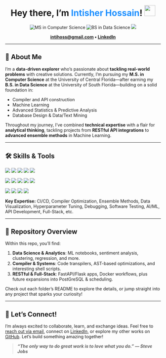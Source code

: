 <!-- 
  Add a banner or header image of your choice below! 
  For example, you can upload one to Imgur and link it here.
  This placeholder link is just an example.
-->
<h1 align="center">Hey there, I’m <span style="color:#1E90FF;">Intisher Hossain</span>! <img src="https://em-content.zobj.net/thumbs/120/apple/354/waving-hand_1f44b.png" width="35"/></h1>

<p align="center">
  <img src="https://img.shields.io/badge/M.S.-Computer_Science-informational?style=flat&logo=google-scholar&logoColor=white&color=brightgreen" alt="MS in Computer Science"/>
  <img src="https://img.shields.io/badge/B.S.-Data_Science-informational?style=flat&logo=jupyter&logoColor=white&color=blue" alt="BS in Data Science"/>
  <img src="https://img.shields.io/badge/Location-Florida-orange?style=flat"/>
</p>

<p align="center">
  <b>
    <a href="mailto:intihoss@gmail.com">intihoss@gmail.com</a> • 
    <a href="https://linkedin.com">LinkedIn</a>
  </b>
</p>

---

## 🚀 About Me
I’m a **data-driven explorer** who’s passionate about **tackling real-world problems** with creative solutions. Currently, I’m pursuing my **M.S. in Computer Science** at the University of Central Florida—after earning my **B.S. in Data Science** at the University of South Florida—building on a solid foundation in:
- Compiler and API construction
- Machine Learning
- Advanced Statistics & Predictive Analysis
- Database Design & Data/Text Mining

Throughout my journey, I’ve combined **technical expertise** with a flair for **analytical thinking**, tackling projects from **RESTful API integrations** to **advanced ensemble methods** in Machine Learning.

---

## 🛠️ Skills & Tools
<p>
  <img src="https://img.shields.io/badge/Python-3776AB?style=for-the-badge&logo=python&logoColor=white"/>
  <img src="https://img.shields.io/badge/R-276DC3?style=for-the-badge&logo=r&logoColor=white"/>
  <img src="https://img.shields.io/badge/SQL-003B57?style=for-the-badge&logo=microsoft-sql-server&logoColor=white"/>
  <img src="https://img.shields.io/badge/Java-007396?style=for-the-badge&logo=java&logoColor=white"/>
  <img src="https://img.shields.io/badge/C++-00599C?style=for-the-badge&logo=c%2B%2B&logoColor=white"/>
</p>

<p>
  <img src="https://img.shields.io/badge/FastAPI-009688?style=for-the-badge&logo=fastapi&logoColor=white"/>
  <img src="https://img.shields.io/badge/Flask-000000?style=for-the-badge&logo=flask&logoColor=white"/>
  <img src="https://img.shields.io/badge/TensorFlow-FF6F00?style=for-the-badge&logo=tensorflow&logoColor=white"/>
  <img src="https://img.shields.io/badge/PyTorch-EE4C2C?style=for-the-badge&logo=pytorch&logoColor=white"/>
  <img src="https://img.shields.io/badge/Scikit--learn-F7931E?style=for-the-badge&logo=scikit-learn&logoColor=white"/>
</p>

<p>
  <img src="https://img.shields.io/badge/AWS-232F3E?style=for-the-badge&logo=amazon-aws&logoColor=white"/>
  <img src="https://img.shields.io/badge/Docker-2496ED?style=for-the-badge&logo=docker&logoColor=white"/>
  <img src="https://img.shields.io/badge/Git-F05032?style=for-the-badge&logo=git&logoColor=white"/>
  <img src="https://img.shields.io/badge/Linux-FCC624?style=for-the-badge&logo=linux&logoColor=black"/>
</p>

**Key Expertise:** CI/CD, Compiler Optimization, Ensemble Methods, Data Visualization, Hyperparameter Tuning, Debugging, Software Testing, AI/ML, API Development, Full-Stack, etc.

---

## 📌 Repository Overview
Within this repo, you’ll find:
1. **Data Science & Analytics**: ML notebooks, sentiment analysis, clustering, regression, and more.
2. **Compiler & Systems**: Code transpilers, AST-based optimizations, and interesting shell scripts.
3. **RESTful & Full-Stack**: FastAPI/Flask apps, Docker workflows, plus future expansions into PostGreSQL & scheduling.

Check out each folder’s README to explore the details, or jump straight into any project that sparks your curiosity!

---

## 🎉 Let’s Connect!
I’m always excited to collaborate, learn, and exchange ideas. Feel free to [reach out via email](mailto:intihoss@gmail.com), connect on [LinkedIn](#), or explore my other works on [GitHub](#). Let’s build something amazing together!

> **_“The only way to do great work is to love what you do.” — Steve Jobs_**
